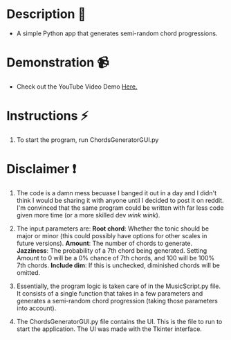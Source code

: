 # Description 🎵
- A simple Python app that generates semi-random chord progressions.

# Demonstration 📹
- Check out the YouTube Video Demo [Here.](https://youtu.be/Pj6JNkYeW0Y)

# Instructions ⚡
1. To start the program, run ChordsGeneratorGUI.py

# Disclaimer ❗ 
1. The code is a damn mess becuase I banged it out in a day and 
I didn't think I would be sharing it with anyone until I decided to post 
it on reddit. I'm convinced that the same program could be written with 
far less code given more time (or a more skilled dev *wink wink*).

2. The input parameters are:
**Root chord**: Whether the tonic should be major or minor (this could 
possibly have options for other scales in future versions). 
**Amount**: The number of chords to generate.
**Jazziness**: The probability of a 7th chord being generated. Setting Amount 
to 0 will be a 0% chance of 7th chords, and 100 will be 100% 7th chords.
**Include dim**: If this is unchecked, diminished chords will be omitted.

3. Essentially, the program logic is taken care of in the MusicScript.py file.
It consists of a single function that takes in a few parameters and
generates a semi-random chord progression (taking those parameters
into account).

4. The ChordsGeneratorGUI.py file contains the UI. This is the file to run 
to start the application. The UI was made with the Tkinter interface.
